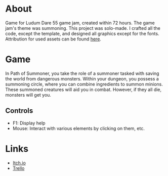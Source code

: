 # About
Game for Ludum Dare 55 game jam, created within 72 hours. The game jam's theme was summoning. This project was solo-made. I crafted all the code, except the template, and designed all graphics except for the fonts. Attribution for used assets can be found [here](credits/CREDITS.md).

# Game
In Path of Summoner, you take the role of a summoner tasked with saving the world from dangerous monsters. Within your dungeon, you possess a summoning circle, where you can combine ingredients to summon minions. These summoned creatures will aid you in combat. However, if they all die, monsters will get you.

## Controls
- F1: Display help
- Mouse: Interact with various elements by clicking on them, etc.

# Links
- [Itch.io](https://pedryx.itch.io/path-of-summoner)
- [Trello](https://trello.com/b/MtghFnGH/path-of-summoner)
